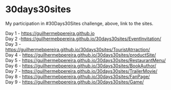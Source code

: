 # 30days30sites
My participation in #30Days30Sites challenge, above, link to the sites.

Day 1 - https://guilhermebpereira.github.io <br>
Day 2 -https://guilhermebpereira.github.io/30days30sites/EventInvitation/ <br>
Day 3 - https://guilhermebpereira.github.io/30days30sites/TouristAtrraction/ <br>
Day 4 - https://guilhermebpereira.github.io/30days30sites/productSite/ <br>
Day 5 - https://guilhermebpereira.github.io/30days30sites/RestaurantMenu/ <br>
Day 6 - https://guilhermebpereira.github.io/30days30sites/BookAuthor/ <br>
Day 7 - https://guilhermebpereira.github.io/30days30sites/TrailerMovie/ <br>
Day 8 - https://guilhermebpereira.github.io/30days30sites/FanPage/ <br>
Day 9 - https://guilhermebpereira.github.io/30days30sites/Game/ <br>

